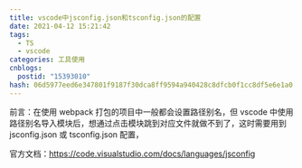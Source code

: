 ```yaml
---
title: vscode中jsconfig.json和tsconfig.json的配置
date: 2021-04-12 15:21:42
tags:
  - TS
  - vscode
categories: 工具使用
cnblogs:
  postid: "15393010"
hash: 06d5977eed6e347801f9187f30dca8ff9594a940428c8dfcb0f1cc8df5e6e1a0
---
```


前言：在使用 webpack 打包的项目中一般都会设置路径别名，但 vscode 中使用路径别名导入模块后，想通过点击模块跳到对应文件就做不到了，这时需要用到 jsconfig.json 或 tsconfig.json 配置，

官方文档：https://code.visualstudio.com/docs/languages/jsconfig
